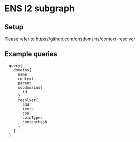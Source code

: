 # ENS l2 subgraph

## Setup

Please refer to https://github.com/ensdomains/context-resolver

## Example queries

```
  query{
    domains{
      name
      context
      parent
      subdomains{
        id
      }
      resolver{
        addr
        texts
        con
        coinTypes
        contentHash
      }
    }
  }
```

